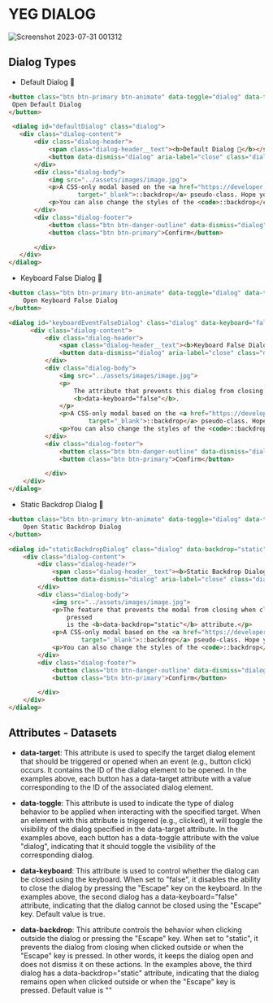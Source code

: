 # YEG DIALOG

![Screenshot 2023-07-31 001312](https://github.com/yemregunduz/yeg-dialog/assets/81508248/955649b3-a99b-46a7-878d-3fa3a742c3e1)

## Dialog Types

- Default Dialog 👋

```html
<button class="btn btn-primary btn-animate" data-toggle="dialog" data-target="#defaultDialog">
 Open Default Dialog
</button>
```

```html
 <dialog id="defaultDialog" class="dialog">
   <div class="dialog-content">
       <div class="dialog-header">
           <span class="dialog-header__text"><b>Default Dialog 👋</b></span>
           <button data-dismiss="dialog" aria-label="close" class="dialog-header__close">❌</button>
       </div>
       <div class="dialog-body">
           <img src="../assets/images/image.jpg">
           <p>A CSS-only modal based on the <a href="https://developer.mozilla.org/es/docs/Web/CSS/::backdrop"
                   target="_blank">::backdrop</a> pseudo-class. Hope you find it helpful.</p>
           <p>You can also change the styles of the <code>::backdrop</code> from the CSS.</p>
       </div>
       <div class="dialog-footer">
           <button class="btn btn-danger-outline" data-dismiss="dialog">Cancel</button>
           <button class="btn btn-primary">Confirm</button>

       </div>
   </div>
</dialog>
```

- Keyboard False Dialog 👋

```html
<button class="btn btn-primary btn-animate" data-toggle="dialog" data-target="#keyboardEventFalseDialog">
    Open Keyboard False Dialog
</button>
```

```html
<dialog id="keyboardEventFalseDialog" class="dialog" data-keyboard="false">
      <div class="dialog-content">
          <div class="dialog-header">
              <span class="dialog-header__text"><b>Keyboard False Dialog 👋</b></span>
              <button data-dismiss="dialog" aria-label="close" class="dialog-header__close">❌</button>
          </div>
          <div class="dialog-body">
              <img src="../assets/images/image.jpg">
              <p>
                  The attribute that prevents this dialog from closing when pressing the escape key is called
                  <b>data-keyboard="false"</b>.
              </p>
              <p>A CSS-only modal based on the <a href="https://developer.mozilla.org/es/docs/Web/CSS/::backdrop"
                      target="_blank">::backdrop</a> pseudo-class. Hope you find it helpful.</p>
              <p>You can also change the styles of the <code>::backdrop</code> from the CSS.</p>
          </div>
          <div class="dialog-footer">
              <button class="btn btn-danger-outline" data-dismiss="dialog">Cancel</button>
              <button class="btn btn-primary">Confirm</button>

          </div>
    </div>
</dialog>
```

- Static Backdrop Dialog 👋

```html
<button class="btn btn-primary btn-animate" data-toggle="dialog" data-target="#staticBackdropDialog">
    Open Static Backdrop Dialog
</button>
```

```html
<dialog id="staticBackdropDialog" class="dialog" data-backdrop="static">
    <div class="dialog-content">
        <div class="dialog-header">
            <span class="dialog-header__text"><b>Static Backdrop Dialog 👋</b></span>
            <button data-dismiss="dialog" aria-label="close" class="dialog-header__close">❌</button>
        </div>
        <div class="dialog-body">
            <img src="../assets/images/image.jpg">
            <p>The feature that prevents the modal from closing when clicked outside or when the escape key is
                pressed
                is the <b>data-backdrop="static"</b> attribute.</p>
            <p>A CSS-only modal based on the <a href="https://developer.mozilla.org/es/docs/Web/CSS/::backdrop"
                    target="_blank">::backdrop</a> pseudo-class. Hope you find it helpful.</p>
            <p>You can also change the styles of the <code>::backdrop</code> from the CSS.</p>
        </div>
        <div class="dialog-footer">
            <button class="btn btn-danger-outline" data-dismiss="dialog">Cancel</button>
            <button class="btn btn-primary">Confirm</button>

        </div>
    </div>
</dialog>
```

## Attributes - Datasets

- **data-target**: This attribute is used to specify the target dialog element that should be triggered or opened when an event (e.g., button click) occurs. It contains the ID of the dialog element to be opened. In the examples above, each button has a data-target attribute with a value corresponding to the ID of the associated dialog element.

- **data-toggle**: This attribute is used to indicate the type of dialog behavior to be applied when interacting with the specified target. When an element with this attribute is triggered (e.g., clicked), it will toggle the visibility of the dialog specified in the data-target attribute. In the examples above, each button has a data-toggle attribute with the value "dialog", indicating that it should toggle the visibility of the corresponding dialog.

- **data-keyboard**: This attribute is used to control whether the dialog can be closed using the keyboard. When set to "false", it disables the ability to close the dialog by pressing the "Escape" key on the keyboard. In the examples above, the second dialog has a data-keyboard="false" attribute, indicating that the dialog cannot be closed using the "Escape" key. Default value is true.

- **data-backdrop**: This attribute controls the behavior when clicking outside the dialog or pressing the "Escape" key. When set to "static", it prevents the dialog from closing when clicked outside or when the "Escape" key is pressed. In other words, it keeps the dialog open and does not dismiss it on these actions. In the examples above, the third dialog has a data-backdrop="static" attribute, indicating that the dialog remains open when clicked outside or when the "Escape" key is pressed. Default value is ""
